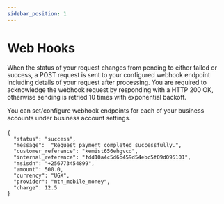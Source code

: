 ```yaml
---
sidebar_position: 1
---
```


# Web Hooks
When the status of your request changes from pending to either failed or success, a POST request is sent to your configured webhook endpoint including details of your request after processing. You are required to acknowledge the webhook request by responding with a HTTP 200 OK, otherwise sending is retried 10 times with exponential backoff.

<div >
   <p>You can set/configure webhook endpoints for each of your business accounts under business account settings.</p>
</div>

####

```
{
  "status": "success",
  "message":  "Request payment completed successfully.",
  "customer_reference": "kemist656ehgvcd",
  "internal_reference": "fdd10a4c5d6b459d54ebc5f09d095101",
  "msisdn": "+256773454899",
  "amount": 500.0,
  "currency": "UGX",
  "provider": "mtn_mobile_money",
  "charge": 12.5
}
```

